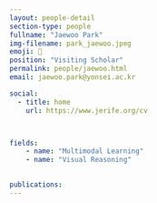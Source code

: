 ```yaml
---
layout: people-detail
section-type: people
fullname: "Jaewoo Park"
img-filename: park_jaewoo.jpeg
emoji: 👀
position: "Visiting Scholar"
permalink: people/jaewoo.html
email: jaewoo.park@yonsei.ac.kr

social:
  - title: home
    url: https://www.jerife.org/cv



fields:
    - name: "Multimodal Learning"
    - name: "Visual Reasoning"
    

publications:
---
```

